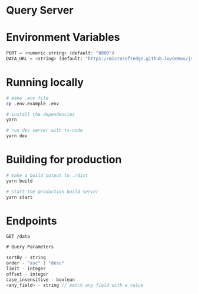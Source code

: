 # Query Server

# Environment Variables

```python
PORT = <numeric string> (default: "8000")
DATA_URL = <string> (default: "https://microsoftedge.github.io/Demos/json-dummy-data/256KB.json")

```

# Running locally

```sh
# make .env file
cp .env.example .env

# install the dependencies
yarn

# run dev server with ts-node
yarn dev

```

# Building for production

```sh
# make a build output to ./dist
yarn build

# start the production build server
yarn start
```

# Endpoints

`GET /data`

```ts
# Query Parameters

sortBy - string
order - "asc" | "desc"
limit - integer
offset - integer
case_insensitive - boolean
<any_field> - string // match any field with a value
```
